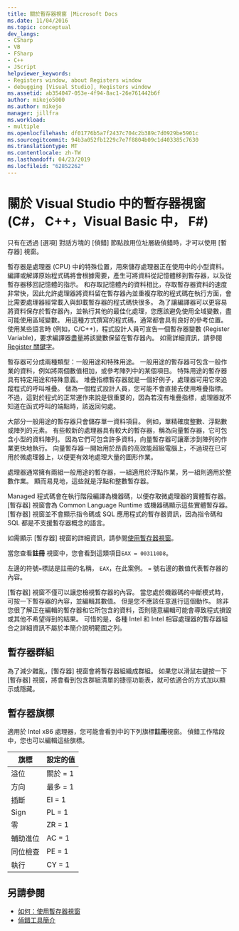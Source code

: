 ```yaml
---
title: 關於暫存器視窗 |Microsoft Docs
ms.date: 11/04/2016
ms.topic: conceptual
dev_langs:
- CSharp
- VB
- FSharp
- C++
- JScript
helpviewer_keywords:
- Registers window, about Registers window
- debugging [Visual Studio], Registers window
ms.assetid: ab354047-053e-4f94-8ac1-26e761442b6f
author: mikejo5000
ms.author: mikejo
manager: jillfra
ms.workload:
- multiple
ms.openlocfilehash: df01776b5a7f2437c704c2b389c7d0929be5901c
ms.sourcegitcommit: 94b3a052fb1229c7e7f8804b09c1d403385c7630
ms.translationtype: MT
ms.contentlocale: zh-TW
ms.lasthandoff: 04/23/2019
ms.locfileid: "62852262"
---
```

# <a name="about-the-registers-window-in-visual-studio-c-c-visual-basic-f"></a>關於 Visual Studio 中的暫存器視窗 (C#， C++，Visual Basic 中， F#)

只有在透過 [選項] 對話方塊的 [偵錯] 節點啟用位址層級偵錯時，才可以使用 [暫存器] 視窗。

 暫存器是處理器 (CPU) 中的特殊位置，用來儲存處理器正在使用中的小型資料。 編譯或解譯原始程式碼將會根據需要，產生可將資料從記憶體移到暫存器，以及從暫存器移回記憶體的指示。 和存取記憶體內的資料相比，存取暫存器資料的速度非常快，因此允許處理器將資料留在暫存器內並重複存取的程式碼在執行方面，會比需要處理器經常載入與卸載暫存器的程式碼快很多。 為了讓編譯器可以更容易將資料保存於暫存器內，並執行其他的最佳化處理，您應該避免使用全域變數，盡可能使用區域變數。 用這種方式撰寫的程式碼，通常都會具有良好的參考位置。 使用某些語言時 (例如，C/C++)，程式設計人員可宣告一個暫存器變數 (Register Variable)，要求編譯器盡量將該變數保留在暫存器內。 如需詳細資訊，請參閱 [Register 關鍵字](https://msdn.microsoft.com/library/5b66905a-2f7f-4918-bb55-5e66d4bc50f9)。

 暫存器可分成兩種類型：一般用途和特殊用途。 一般用途的暫存器可包含一般作業的資料，例如將兩個數值相加，或參考陣列中的某個項目。 特殊用途的暫存器具有特定用途和特殊意義。 堆疊指標暫存器就是一個好例子，處理器可用它來追蹤程式的呼叫堆疊。 做為一個程式設計人員，您可能不會直接去使用堆疊指標。 不過，這對於程式的正常運作來說是很重要的，因為若沒有堆疊指標，處理器就不知道在函式呼叫的端點時，該返回何處。

 大部分一般用途的暫存器只會儲存單一資料項目。 例如，單精確度整數、浮點數或陣列的元素。 有些較新的處理器具有較大的暫存器，稱為向量暫存器，它可包含小型的資料陣列。 因為它們可包含許多資料，向量暫存器可讓牽涉到陣列的作業更快地執行。 向量暫存器一開始用於昂貴的高效能超級電腦上，不過現在已可用於微處理器上，以便更有效地處理大量的圖形作業。

 處理器通常擁有兩組一般用途的暫存器，一組適用於浮點作業，另一組則適用於整數作業。 顯而易見地，這些就是浮點和整數暫存器。

 Managed 程式碼會在執行階段編譯為機器碼，以便存取微處理器的實體暫存器。 [暫存器] 視窗會為 Common Language Runtime 或機器碼顯示這些實體暫存器。 [暫存器] 視窗並不會顯示指令碼或 SQL 應用程式的暫存器資訊，因為指令碼和 SQL 都是不支援暫存器概念的語言。

 如需顯示 [暫存器] 視窗的詳細資訊，請參閱[使用暫存器視窗](../debugger/how-to-use-the-registers-window.md)。

 當您查看**註冊** 視窗中，您會看到這類項目`EAX = 003110D8`。

 左邊的符號`=`標誌是註冊的名稱， `EAX`，在此案例。 `=` 號右邊的數值代表暫存器的內容。

 [暫存器] 視窗不僅可以讓您檢視暫存器的內容。 當您處於機器碼的中斷模式時，可按一下暫存器的內容，並編輯其數值。 但是您不應該任意進行這個動作。 除非您很了解正在編輯的暫存器和它所包含的資料，否則隨意編輯可能會導致程式損毀或其他不希望得到的結果。 可惜的是，各種 Intel 和 Intel 相容處理器的暫存器組合之詳細資訊不屬於本簡介說明範圍之列。

## <a name="register-groups"></a>暫存器群組

為了減少雜亂，[暫存器] 視窗會將暫存器組織成群組。 如果您以滑鼠右鍵按一下 [暫存器] 視窗，將會看到包含群組清單的捷徑功能表，就可依適合的方式加以顯示或隱藏。

## <a name="register-flags"></a>暫存器旗標

適用於 Intel x86 處理器，您可能會看到中的下列旗標**註冊**視窗。 偵錯工作階段中，您也可以編輯這些旗標。

|旗標|設定的值|
|-|-|
|溢位|關於 = 1|
|方向|最多 = 1|
|插斷|EI = 1|
|Sign|PL = 1|
|零|ZR = 1|
|輔助進位|AC = 1|
|同位檢查|PE = 1|
|執行|CY = 1|

## <a name="see-also"></a>另請參閱
- [如何：使用暫存器視窗](../debugger/how-to-use-the-registers-window.md)
- [偵錯工具簡介](../debugger/debugger-feature-tour.md)